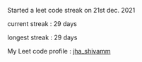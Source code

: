 Started a leet code streak on 21st dec. 2021

current streak : 29 days

longest streak : 29 days

My Leet code profile : [jha_shivamm](https://leetcode.com/jha_shivamm/)


